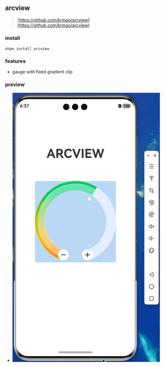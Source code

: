 ## arcview

> [https://github.com/krmao/arcview](https://github.com/krmao/arcview)

### install
```shell
ohpm install arcview
```

### features

- gauge with fixed gradient clip

### preview

- ![preview.gif](priview%2Fpreview.gif)